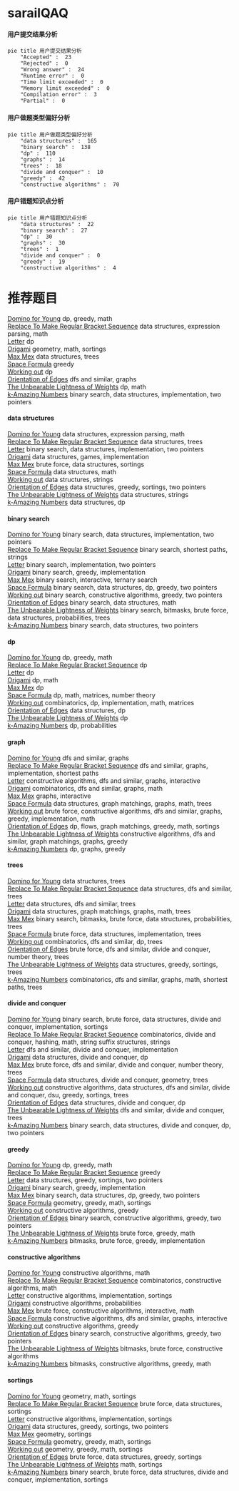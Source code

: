 # sarailQAQ
<!-- tabs:start -->
#### **用户提交结果分析**

```mermaid
pie title 用户提交结果分析
    "Accepted" :  23
    "Rejected" :  0
    "Wrong answer" :  24
    "Runtime error" :  0
    "Time limit exceeded" :  0
    "Memory limit exceeded" :  0
    "Compilation error" :  3
    "Partial" :  0
```
#### **用户做题类型偏好分析**

```mermaid
pie title 用户做题类型偏好分析
    "data structures" :  165
    "binary search" :  138
    "dp" :  110
    "graphs" :  14
    "trees" :  18
    "divide and conquer" :  10
    "greedy" :  42
    "constructive algorithms" :  70
```
#### **用户错题知识点分析**

```mermaid
pie title 用户错题知识点分析
    "data structures" :  22
    "binary search" :  27
    "dp" :  30
    "graphs" :  30
    "trees" :  1
    "divide and conquer" :  0
    "greedy" :  19
    "constructive algorithms" :  4
```
<!-- tabs:end -->
# 推荐题目
[Domino for Young](https://codeforces.com/contest/1269/problem/D)		dp,
                        greedy,
                        math		  
[Replace To Make Regular Bracket Sequence](http://codeforces.com/problemset/problem/612/C)		data structures,
                        expression parsing,
                        math		  
[Letter](http://codeforces.com/problemset/problem/180/C)		dp		  
[Origami](http://codeforces.com/problemset/problem/1381/E)		geometry,
                        math,
                        sortings		  
[Max Mex](http://codeforces.com/problemset/problem/1083/C)		data structures,
                        trees		  
[Space Formula](http://codeforces.com/problemset/problem/1046/C)		greedy		  
[Working out](http://codeforces.com/problemset/problem/429/B)		dp		  
[Orientation of Edges](http://codeforces.com/problemset/problem/883/G)		dfs and similar,
                        graphs		  
[The Unbearable Lightness of Weights](https://codeforces.com/contest/1078/problem/B)		dp,
                        math		  
[k-Amazing Numbers](http://codeforces.com/problemset/problem/1416/A)		binary search,
                        data structures,
                        implementation,
                        two pointers		  
<!-- tabs:start -->
#### **data structures**
[Domino for Young](http://codeforces.com/problemset/problem/612/C)		data structures,
                        expression parsing,
                        math		  
[Replace To Make Regular Bracket Sequence](http://codeforces.com/problemset/problem/1083/C)		data structures,
                        trees		  
[Letter](http://codeforces.com/problemset/problem/1416/A)		binary search,
                        data structures,
                        implementation,
                        two pointers		  
[Origami](http://codeforces.com/problemset/problem/930/D)		data structures,
                        games,
                        implementation		  
[Max Mex](http://codeforces.com/problemset/problem/103/D)		brute force,
                        data structures,
                        sortings		  
[Space Formula](http://codeforces.com/problemset/problem/266/E)		data structures,
                        math		  
[Working out](https://codeforces.com/contest/828/problem/E)		data structures,
                        strings		  
[Orientation of Edges](http://codeforces.com/problemset/problem/639/D)		data structures,
                        greedy,
                        sortings,
                        two pointers		  
[The Unbearable Lightness of Weights](http://codeforces.com/problemset/problem/899/F)		data structures,
                        strings		  
[k-Amazing Numbers](http://codeforces.com/problemset/problem/930/C)		data structures,
                        dp		  
#### **binary search**
[Domino for Young](http://codeforces.com/problemset/problem/1416/A)		binary search,
                        data structures,
                        implementation,
                        two pointers		  
[Replace To Make Regular Bracket Sequence](http://codeforces.com/problemset/problem/461/E)		binary search,
                        shortest paths,
                        strings		  
[Letter](http://codeforces.com/problemset/problem/978/C)		binary search,
                        implementation,
                        two pointers		  
[Origami](http://codeforces.com/problemset/problem/1165/F2)		binary search,
                        greedy,
                        implementation		  
[Max Mex](https://codeforces.com/contest/1480/problem/C)		binary search,
                        interactive,
                        ternary search		  
[Space Formula](http://codeforces.com/problemset/problem/1492/C)		binary search,
                        data structures,
                        dp,
                        greedy,
                        two pointers		  
[Working out](http://codeforces.com/problemset/problem/1463/D)		binary search,
                        constructive algorithms,
                        greedy,
                        two pointers		  
[Orientation of Edges](http://codeforces.com/problemset/problem/1490/G)		binary search,
                        data structures,
                        math		  
[The Unbearable Lightness of Weights](http://codeforces.com/problemset/problem/1479/D)		binary search,
                        bitmasks,
                        brute force,
                        data structures,
                        probabilities,
                        trees		  
[k-Amazing Numbers](http://codeforces.com/problemset/problem/1436/E)		binary search,
                        data structures,
                        two pointers		  
#### **dp**
[Domino for Young](https://codeforces.com/contest/1269/problem/D)		dp,
                        greedy,
                        math		  
[Replace To Make Regular Bracket Sequence](http://codeforces.com/problemset/problem/180/C)		dp		  
[Letter](http://codeforces.com/problemset/problem/429/B)		dp		  
[Origami](https://codeforces.com/contest/1078/problem/B)		dp,
                        math		  
[Max Mex](http://codeforces.com/problemset/problem/590/D)		dp		  
[Space Formula](http://codeforces.com/problemset/problem/1182/E)		dp,
                        math,
                        matrices,
                        number theory		  
[Working out](http://codeforces.com/problemset/problem/696/C)		combinatorics,
                        dp,
                        implementation,
                        math,
                        matrices		  
[Orientation of Edges](http://codeforces.com/problemset/problem/930/C)		data structures,
                        dp		  
[The Unbearable Lightness of Weights](http://codeforces.com/problemset/problem/628/D)		dp		  
[k-Amazing Numbers](http://codeforces.com/problemset/problem/1172/C1)		dp,
                        probabilities		  
#### **graph**
[Domino for Young](http://codeforces.com/problemset/problem/883/G)		dfs and similar,
                        graphs		  
[Replace To Make Regular Bracket Sequence](http://codeforces.com/problemset/problem/1301/F)		dfs and similar,
                        graphs,
                        implementation,
                        shortest paths		  
[Letter](http://codeforces.com/problemset/problem/811/D)		constructive algorithms,
                        dfs and similar,
                        graphs,
                        interactive		  
[Origami](http://codeforces.com/problemset/problem/557/D)		combinatorics,
                        dfs and similar,
                        graphs,
                        math		  
[Max Mex](http://codeforces.com/problemset/problem/1142/E)		graphs,
                        interactive		  
[Space Formula](http://codeforces.com/problemset/problem/1284/F)		data structures,
                        graph matchings,
                        graphs,
                        math,
                        trees		  
[Working out](http://codeforces.com/problemset/problem/1487/C)		brute force,
                        constructive algorithms,
                        dfs and similar,
                        graphs,
                        greedy,
                        implementation,
                        math		  
[Orientation of Edges](http://codeforces.com/problemset/problem/1437/C)		dp,
                        flows,
                        graph matchings,
                        greedy,
                        math,
                        sortings		  
[The Unbearable Lightness of Weights](http://codeforces.com/problemset/problem/1470/D)		constructive algorithms,
                        dfs and similar,
                        graph matchings,
                        graphs,
                        greedy		  
[k-Amazing Numbers](http://codeforces.com/problemset/problem/1476/C)		dp,
                        graphs,
                        greedy		  
#### **trees**
[Domino for Young](http://codeforces.com/problemset/problem/1083/C)		data structures,
                        trees		  
[Replace To Make Regular Bracket Sequence](http://codeforces.com/problemset/problem/375/D)		data structures,
                        dfs and similar,
                        trees		  
[Letter](http://codeforces.com/problemset/problem/176/E)		data structures,
                        dfs and similar,
                        trees		  
[Origami](http://codeforces.com/problemset/problem/1284/F)		data structures,
                        graph matchings,
                        graphs,
                        math,
                        trees		  
[Max Mex](http://codeforces.com/problemset/problem/1479/D)		binary search,
                        bitmasks,
                        brute force,
                        data structures,
                        probabilities,
                        trees		  
[Space Formula](http://codeforces.com/problemset/problem/1511/C)		brute force,
                        data structures,
                        implementation,
                        trees		  
[Working out](http://codeforces.com/problemset/problem/1499/F)		combinatorics,
                        dfs and similar,
                        dp,
                        trees		  
[Orientation of Edges](http://codeforces.com/problemset/problem/1491/E)		brute force,
                        dfs and similar,
                        divide and conquer,
                        number theory,
                        trees		  
[The Unbearable Lightness of Weights](http://codeforces.com/problemset/problem/1466/D)		data structures,
                        greedy,
                        sortings,
                        trees		  
[k-Amazing Numbers](http://codeforces.com/problemset/problem/1495/D)		combinatorics,
                        dfs and similar,
                        graphs,
                        math,
                        shortest paths,
                        trees		  
#### **divide and conquer**
[Domino for Young](http://codeforces.com/problemset/problem/1461/D)		binary search,
                        brute force,
                        data structures,
                        divide and conquer,
                        implementation,
                        sortings		  
[Replace To Make Regular Bracket Sequence](http://codeforces.com/problemset/problem/1466/G)		combinatorics,
                        divide and conquer,
                        hashing,
                        math,
                        string suffix structures,
                        strings		  
[Letter](http://codeforces.com/problemset/problem/1490/D)		dfs and similar,
                        divide and conquer,
                        implementation		  
[Origami](https://codeforces.com/contest/1483/problem/C)		data structures,
                        divide and conquer,
                        dp		  
[Max Mex](http://codeforces.com/problemset/problem/1491/E)		brute force,
                        dfs and similar,
                        divide and conquer,
                        number theory,
                        trees		  
[Space Formula](http://codeforces.com/problemset/problem/1303/G)		data structures,
                        divide and conquer,
                        geometry,
                        trees		  
[Working out](http://codeforces.com/problemset/problem/1494/D)		constructive algorithms,
                        data structures,
                        dfs and similar,
                        divide and conquer,
                        dsu,
                        greedy,
                        sortings,
                        trees		  
[Orientation of Edges](http://codeforces.com/problemset/problem/1482/E)		data structures,
                        divide and conquer,
                        dp		  
[The Unbearable Lightness of Weights](http://codeforces.com/problemset/problem/566/C)		dfs and similar,
                        divide and conquer,
                        trees		  
[k-Amazing Numbers](http://codeforces.com/problemset/problem/1428/F)		binary search,
                        data structures,
                        divide and conquer,
                        dp,
                        two pointers		  
#### **greedy**
[Domino for Young](https://codeforces.com/contest/1269/problem/D)		dp,
                        greedy,
                        math		  
[Replace To Make Regular Bracket Sequence](http://codeforces.com/problemset/problem/1046/C)		greedy		  
[Letter](http://codeforces.com/problemset/problem/639/D)		data structures,
                        greedy,
                        sortings,
                        two pointers		  
[Origami](http://codeforces.com/problemset/problem/1165/F2)		binary search,
                        greedy,
                        implementation		  
[Max Mex](http://codeforces.com/problemset/problem/1492/C)		binary search,
                        data structures,
                        dp,
                        greedy,
                        two pointers		  
[Space Formula](https://codeforces.com/contest/1496/problem/C)		geometry,
                        greedy,
                        math,
                        sortings		  
[Working out](http://codeforces.com/problemset/problem/1493/A)		constructive algorithms,
                        greedy		  
[Orientation of Edges](http://codeforces.com/problemset/problem/1463/D)		binary search,
                        constructive algorithms,
                        greedy,
                        two pointers		  
[The Unbearable Lightness of Weights](http://codeforces.com/problemset/problem/1462/C)		brute force,
                        greedy,
                        math		  
[k-Amazing Numbers](http://codeforces.com/problemset/problem/1494/B)		bitmasks,
                        brute force,
                        greedy,
                        implementation		  
#### **constructive algorithms**
[Domino for Young](http://codeforces.com/problemset/problem/909/B)		constructive algorithms,
                        math		  
[Replace To Make Regular Bracket Sequence](http://codeforces.com/problemset/problem/459/C)		combinatorics,
                        constructive algorithms,
                        math		  
[Letter](http://codeforces.com/problemset/problem/347/A)		constructive algorithms,
                        implementation,
                        sortings		  
[Origami](https://codeforces.com/contest/1347/problem/E)		constructive algorithms,
                        probabilities		  
[Max Mex](https://codeforces.com/contest/1287/problem/E1)		brute force,
                        constructive algorithms,
                        interactive,
                        math		  
[Space Formula](http://codeforces.com/problemset/problem/811/D)		constructive algorithms,
                        dfs and similar,
                        graphs,
                        interactive		  
[Working out](http://codeforces.com/problemset/problem/1493/A)		constructive algorithms,
                        greedy		  
[Orientation of Edges](http://codeforces.com/problemset/problem/1463/D)		binary search,
                        constructive algorithms,
                        greedy,
                        two pointers		  
[The Unbearable Lightness of Weights](https://codeforces.com/contest/1456/problem/B)		bitmasks,
                        brute force,
                        constructive algorithms		  
[k-Amazing Numbers](http://codeforces.com/problemset/problem/1492/D)		bitmasks,
                        constructive algorithms,
                        greedy,
                        math		  
#### **sortings**
[Domino for Young](http://codeforces.com/problemset/problem/1381/E)		geometry,
                        math,
                        sortings		  
[Replace To Make Regular Bracket Sequence](http://codeforces.com/problemset/problem/103/D)		brute force,
                        data structures,
                        sortings		  
[Letter](http://codeforces.com/problemset/problem/347/A)		constructive algorithms,
                        implementation,
                        sortings		  
[Origami](http://codeforces.com/problemset/problem/639/D)		data structures,
                        greedy,
                        sortings,
                        two pointers		  
[Max Mex](http://codeforces.com/problemset/problem/157/B)		geometry,
                        sortings		  
[Space Formula](https://codeforces.com/contest/1496/problem/C)		geometry,
                        greedy,
                        math,
                        sortings		  
[Working out](http://codeforces.com/problemset/problem/1495/A)		geometry,
                        greedy,
                        math,
                        sortings		  
[Orientation of Edges](http://codeforces.com/problemset/problem/1497/A)		brute force,
                        data structures,
                        greedy,
                        sortings		  
[The Unbearable Lightness of Weights](http://codeforces.com/problemset/problem/1427/A)		math,
                        sortings		  
[k-Amazing Numbers](http://codeforces.com/problemset/problem/1461/D)		binary search,
                        brute force,
                        data structures,
                        divide and conquer,
                        implementation,
                        sortings		  
<!-- tabs:end -->
